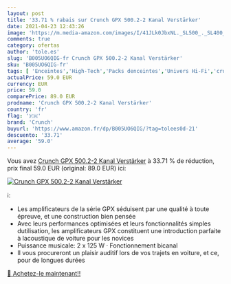 ```yaml
---
layout: post
title: '33.71 % rabais sur Crunch GPX 500.2-2 Kanal Verstärker'
date: 2021-04-23 12:43:26
image: 'https://m.media-amazon.com/images/I/41JLk0JbxNL._SL500_._SL400_.jpg'
comments: true
category: ofertas
author: 'tole.es'
slug: 'B005UO6QIG-fr Crunch GPX 500.2-2 Kanal Verstärker'
sku: 'B005UO6QIG-fr'
tags: [ 'Enceintes','High-Tech','Packs denceintes','Univers Hi-Fi','crunch', ]
actualPrice: 59.0 EUR
currency: EUR
price: 59.0
comparePrice: 89.0 EUR
prodname: 'Crunch GPX 500.2-2 Kanal Verstärker'
country: 'fr'
flag: '🇫🇷'
brand: 'Crunch'
buyurl: 'https://www.amazon.fr/dp/B005UO6QIG/?tag=tolees0d-21'
descuento: '33.71'
average: '59.0'
---
```


Vous avez [Crunch GPX 500.2-2 Kanal Verstärker](https://www.amazon.fr/dp/B005UO6QIG/?tag=tolees0d-21)  à  33.71 % de réduction, prix final  59.0 EUR (original: 89.0 EUR) ici:

[![Crunch GPX 500.2-2 Kanal Verstärker](https://m.media-amazon.com/images/I/41JLk0JbxNL._SL500_._SL400_.jpg)](https://www.amazon.fr/dp/B005UO6QIG/?tag=tolees0d-21)

ℹ️:

- Les amplificateurs de la série GPX séduisent par une qualité à toute épreuve, et une construction bien pensée
- Avec leurs performances optimisées et leurs fonctionnalités simples dutilisation, les amplificateurs GPX constituent une introduction parfaite à lacoustique de voiture pour les novices
- Puissance musicale: 2 x 125 W · Fonctionnement bicanal
- Il vous procureront un plaisir auditif lors de vos trajets en voiture, et ce, pour de longues durées

[🛒 Achetez-le maintenant!!](https://www.amazon.fr/dp/B005UO6QIG/?tag=tolees0d-21)
